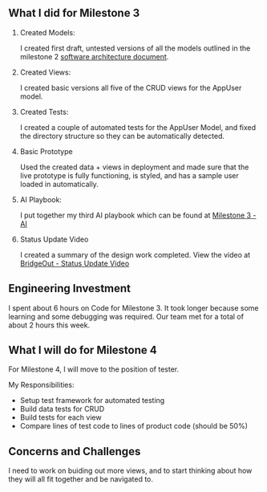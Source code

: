 
## What I did for Milestone 3

1. Created Models:
 
	I created first draft, untested versions of all the models outlined in the milestone 2 [software architecture document](../../Milestone-2/Design/Architecture.md).

2. Created Views:
 
	I created basic versions all five of the CRUD views for the AppUser model.

3. Created Tests:

	I created a couple of automated tests for the AppUser Model, and fixed the directory structure so they can be automatically detected.

4. Basic Prototype

	Used the created data + views in deployment and made sure that the live prototype is fully functioning, is styled, and has a sample user loaded in automatically. 

4. AI Playbook:

	I put together my third AI playbook which can be found at [Milestone 3 - AI](AI.md)

5. Status Update Video
    
	I created a summary of the design work completed. View the video at [BridgeOut - Status Update Video](https://drive.google.com/file/d/1rOwcqmRyfr0p_TvpcJcxJFoGJZaPWmCW/view?usp=sharing)

## Engineering Investment

I spent about 6 hours on Code for Milestone 3. It took longer because some learning and some debugging was required.
Our team met for a total of about 2 hours this week.

## What I will do for Milestone 4

For Milestone 4, I will move to the position of tester.

My Responsibilities:
* Setup test framework for automated testing
* Build data tests for CRUD
* Build tests for each view
* Compare lines of test code to lines of product code (should be 50%)

## Concerns and Challenges

I need to work on buiding out more views, and to start thinking about how they will all fit together and be navigated to.